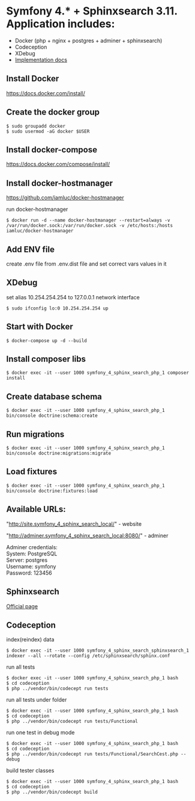 # Symfony 4.* + Sphinxsearch 3.11. Application includes:
- Docker (php + nginx + postgres + adminer + sphinxsearch)
- Codeception 
- XDebug
- [Implementation docs](https://github.com/vavilen84/symfony_4_sphinx_search/tree/master/docs)

## Install Docker 

https://docs.docker.com/install/

## Create the docker group

```
$ sudo groupadd docker
$ sudo usermod -aG docker $USER
```

## Install docker-compose 

https://docs.docker.com/compose/install/

## Install docker-hostmanager

https://github.com/iamluc/docker-hostmanager

run docker-hostmanager
```
$ docker run -d --name docker-hostmanager --restart=always -v /var/run/docker.sock:/var/run/docker.sock -v /etc/hosts:/hosts iamluc/docker-hostmanager
```

## Add ENV file

create .env file from .env.dist file and set correct vars values in it

## XDebug

set alias 10.254.254.254 to 127.0.0.1 network interface
```
$ sudo ifconfig lo:0 10.254.254.254 up
```

##  Start with Docker

```
$ docker-compose up -d --build
```

## Install composer libs

```
$ docker exec -it --user 1000 symfony_4_sphinx_search_php_1 composer install
```

## Create database schema

```
$ docker exec -it --user 1000 symfony_4_sphinx_search_php_1 bin/console doctrine:schema:create
```

## Run migrations

```
$ docker exec -it --user 1000 symfony_4_sphinx_search_php_1 bin/console doctrine:migrations:migrate
```

## Load fixtures

```
$ docker exec -it --user 1000 symfony_4_sphinx_search_php_1 bin/console doctrine:fixtures:load
```

## Available URLs:

"http://site.symfony_4_sphinx_search_local/" - website

"http://adminer.symfony_4_sphinx_search_local:8080/" - adminer

Adminer credentials:<br>
System: PostgreSQL<br>
Server: postgres<br>
Username: symfony<br>
Password: 123456

## Sphinxsearch

[Official page](http://sphinxsearch.com/)

## Codeception

index(reindex) data
```
$ docker exec -it --user 1000 symfony_4_sphinx_search_sphinxsearch_1 indexer --all --rotate --config /etc/sphinxsearch/sphinx.conf 
```

run all tests
```
$ docker exec -it --user 1000 symfony_4_sphinx_search_php_1 bash
$ cd codeception
$ php ../vendor/bin/codecept run tests
```

run all tests under folder
```
$ docker exec -it --user 1000 symfony_4_sphinx_search_php_1 bash
$ cd codeception
$ php ../vendor/bin/codecept run tests/Functional
```

run one test in debug mode
```
$ docker exec -it --user 1000 symfony_4_sphinx_search_php_1 bash
$ cd codeception
$ php ../vendor/bin/codecept run tests/Functional/SearchCest.php --debug
```

build tester classes
```
$ docker exec -it --user 1000 symfony_4_sphinx_search_php_1 bash
$ cd codeception
$ php ../vendor/bin/codecept build
```
